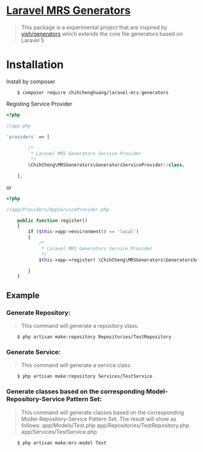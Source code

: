 # [Laravel MRS Generators](https://packagist.org/packages/chihchenghuang/laravel-mrs-generators)

> This package is a experimental project that are inspired by [yish/generators](https://packagist.org/packages/yish/generators) which extends the core file generators based on Laravel 5

# Installation

Install by composer
```
    $ composer require chihchenghuang/laravel-mrs-generators
```

Registing Service Provider

``` php
<?php

//app.php

'providers' => [
        
        /*
         * Laravel MRS Generators Service Provider
         */
        \ChihCheng\MRSGenerators\GeneratorsServiceProvider::class,

    ],

```
or

``` php
<?php

//app/Providers/AppServiceProvider.php

    public function register()
    {
        if ($this->app->environment() == 'local')
        {
	        /*
	         * Laravel MRS Generators Service Provider
	         */
            $this->app->register( \ChihCheng\MRSGenerators\GeneratorsServiceProvider::class );

        }
    }

```

## Example

### Generate Repository:
>This command will generate a repository class.

```
    $ php artisan make:repository Repositories/TestRepository
```

### Generate Service:
>This command will generate a service class.

```
    $ php artisan make:repository Services/TestService
```

### Generate classes based on the corresponding Model-Repository-Service Pattern Set:
>This command will generate classes based on the corresponding Model-Repository-Service Pattern Set. The result will show as follows:
> app/Models/Test.php
> app/Repositories/TestRepository.php
> app/Services/TestService.php

```
    $ php artisan make:mrs-model Test
```